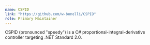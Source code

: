 ```yaml
---
name: CSPID
link: "https://github.com/w-bonelli/CSPID"
role: Primary Maintainer
---
```


CSPID (pronounced "speedy") is a C# proportional-integral-derivative controller targeting .NET Standard 2.0.
